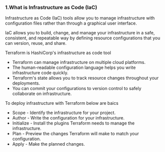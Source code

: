 
### 1.What is Infrastructure as Code (IaC)

<p>Infrastructure as Code (IaC) tools allow you to manage infrastructure with configuration files rather than through a graphical user interface.</p>

<p>IaC allows you to build, change, and manage your infrastructure in a safe, consistent, and repeatable way by defining resource configurations that you can version, reuse, and share.</p>
<p>Terraform is HashiCorp's infrastructure as code tool</p>

* Terraform can manage infrastructure on multiple cloud platforms.
* The human-readable configuration language helps you write infrastructure code quickly.
* Terraform's state allows you to track resource changes throughout your deployments.
* You can commit your configurations to version control to safely collaborate on infrastructure.

To deploy infrastructure with Terraform below are baics 

* Scope - Identify the infrastructure for your project.
* Author - Write the configuration for your infrastructure.
* Initialize - Install the plugins Terraform needs to manage the infrastructure.
* Plan - Preview the changes Terraform will make to match your configuration.
* Apply - Make the planned changes.
